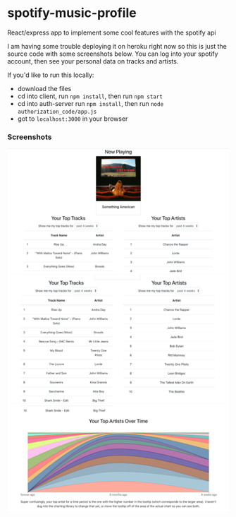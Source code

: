 # spotify-music-profile
React/express app to implement some cool features with the spotify api

I am having some trouble deploying it on heroku right now so this is just the source code with some screenshots below.
You can log into your spotify account, then see your personal data on tracks and artists.

If you'd like to run this locally:
  * download the files
  * cd into client, run ```npm install```, then run ```npm start```
  * cd into auth-server run ```npm install```, then run ```node authorization_code/app.js```
  * got to ```localhost:3000``` in your browser

### Screenshots

![screenshot 1](https://raw.githubusercontent.com/michaelgrotton/spotify-music-profile/master/screenshot1.png)
![screenshot 1](https://raw.githubusercontent.com/michaelgrotton/spotify-music-profile/master/screenshot2.png)
![screenshot 1](https://raw.githubusercontent.com/michaelgrotton/spotify-music-profile/master/screenshot3.png)
      
